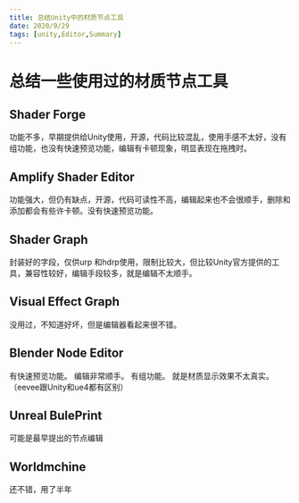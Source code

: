 ```yaml
---
title: 总结Unity中的材质节点工具
date: 2020/9/29
tags: [unity,Editor,Summary]
---
```


# 总结一些使用过的材质节点工具

## Shader Forge
功能不多，早期提供给Unity使用，开源，代码比较混乱，使用手感不太好，没有组功能，也没有快速预览功能，编辑有卡顿现象，明显表现在拖拽时。
## Amplify Shader Editor
功能强大，但仍有缺点，开源，代码可读性不高，编辑起来也不会很顺手，删除和添加都会有些许卡顿。没有快速预览功能。
## Shader Graph
封装好的字段，仅供urp 和hdrp使用，限制比较大，但比较Unity官方提供的工具，兼容性较好，编辑手段较多，就是编辑不太顺手。

## Visual Effect Graph
没用过，不知道好坏，但是编辑器看起来很不错。

## Blender Node Editor
有快速预览功能。
编辑非常顺手。
有组功能。
就是材质显示效果不太真实。（eevee跟Unity和ue4都有区别）

## Unreal BulePrint
可能是最早提出的节点编辑

## Worldmchine
还不错，用了半年